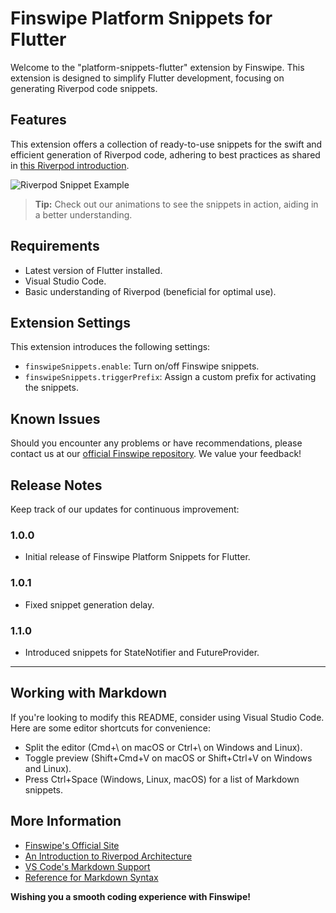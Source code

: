 # Finswipe Platform Snippets for Flutter

Welcome to the "platform-snippets-flutter" extension by Finswipe. This extension is designed to simplify Flutter development, focusing on generating Riverpod code snippets.

## Features

This extension offers a collection of ready-to-use snippets for the swift and efficient generation of Riverpod code, adhering to best practices as shared in [this Riverpod introduction](https://codewithandrea.com/articles/flutter-app-architecture-riverpod-introduction/).

![Riverpod Snippet Example](images/riverpod-snippet-example.png)

> **Tip:** Check out our animations to see the snippets in action, aiding in a better understanding.

## Requirements

- Latest version of Flutter installed.
- Visual Studio Code.
- Basic understanding of Riverpod (beneficial for optimal use).

## Extension Settings

This extension introduces the following settings:

- `finswipeSnippets.enable`: Turn on/off Finswipe snippets.
- `finswipeSnippets.triggerPrefix`: Assign a custom prefix for activating the snippets.

## Known Issues

Should you encounter any problems or have recommendations, please contact us at our [official Finswipe repository](https://finswipe.io/contact-us). We value your feedback!

## Release Notes

Keep track of our updates for continuous improvement:

### 1.0.0

- Initial release of Finswipe Platform Snippets for Flutter.

### 1.0.1

- Fixed snippet generation delay.

### 1.1.0

- Introduced snippets for StateNotifier and FutureProvider.

---

## Working with Markdown

If you're looking to modify this README, consider using Visual Studio Code. Here are some editor shortcuts for convenience:

- Split the editor (Cmd+\ on macOS or Ctrl+\ on Windows and Linux).
- Toggle preview (Shift+Cmd+V on macOS or Shift+Ctrl+V on Windows and Linux).
- Press Ctrl+Space (Windows, Linux, macOS) for a list of Markdown snippets.

## More Information

- [Finswipe's Official Site](https://finswipe.io/)
- [An Introduction to Riverpod Architecture](https://codewithandrea.com/articles/flutter-app-architecture-riverpod-introduction/)
- [VS Code's Markdown Support](http://code.visualstudio.com/docs/languages/markdown)
- [Reference for Markdown Syntax](https://help.github.com/articles/markdown-basics/)

**Wishing you a smooth coding experience with Finswipe!**
